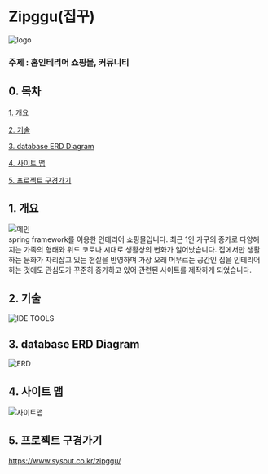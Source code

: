 # Zipggu(집꾸)

![logo](https://user-images.githubusercontent.com/88871773/149693428-9d9cd241-30ab-4342-a701-89a17edf0365.png)

### 주제 : 홈인테리어 쇼핑몰, 커뮤니티



## 0. 목차

[1. 개요](#1-개요)

[2. 기술](#2-기술)

[3. database ERD Diagram](#3-database-erd-diagram)

[4. 사이트 맵](#4-사이트-맵)

[5. 프로젝트 구경가기](#5-프로젝트-구경가기)

## 1. 개요
![메인](https://user-images.githubusercontent.com/88871773/149621065-dc0166e3-6870-4778-98a4-d2c4b27dd755.png)  
spring framework를 이용한 인테리어 쇼핑몰입니다.
최근 1인 가구의 증가로 다양해지는 가족의 형태와 위드 코로나 시대로 생활상의 변화가 일어났습니다. 집에서만 생활하는 문화가 자리잡고 있는 현실을 반영하며 가장 오래 머무르는 공간인 집을 인테리어 하는 것에도 관심도가 꾸준히 증가하고 있어 관련된 사이트를 제작하게 되었습니다.



## 2. 기술
![IDE TOOLS](https://user-images.githubusercontent.com/88871773/149620711-355fc698-2f11-4ab8-8920-5d2c209951de.PNG) 



## 3. database ERD Diagram
![ERD](https://user-images.githubusercontent.com/88871773/149709343-be8bbb27-662a-435d-9604-ce38fae93cde.png)


## 4. 사이트 맵
![사이트맵](https://user-images.githubusercontent.com/88871773/149649064-c52b4c1f-7e6f-48eb-a32b-63e720ae4e8a.png)



## 5. 프로젝트 구경가기
https://www.sysout.co.kr/zipggu/

